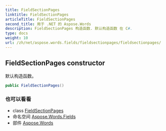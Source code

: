 ```yaml
---
title: FieldSectionPages
linktitle: FieldSectionPages
articleTitle: FieldSectionPages
second_title: 用于 .NET 的 Aspose.Words
description: FieldSectionPages 构造函数. 默认构造函数 在 C#.
type: docs
weight: 10
url: /zh/net/aspose.words.fields/fieldsectionpages/fieldsectionpages/
---
```

## FieldSectionPages constructor

默认构造函数。

```csharp
public FieldSectionPages()
```

### 也可以看看

* class [FieldSectionPages](../)
* 命名空间 [Aspose.Words.Fields](../../../aspose.words.fields/)
* 部件 [Aspose.Words](../../../)
